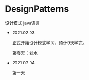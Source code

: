 # DesignPatterns

设计模式 java语言

-   2021.02.03

    正式开始设计模式学习，预计9天学完。

    第零天：划水

-   2021.02.04

    第一天